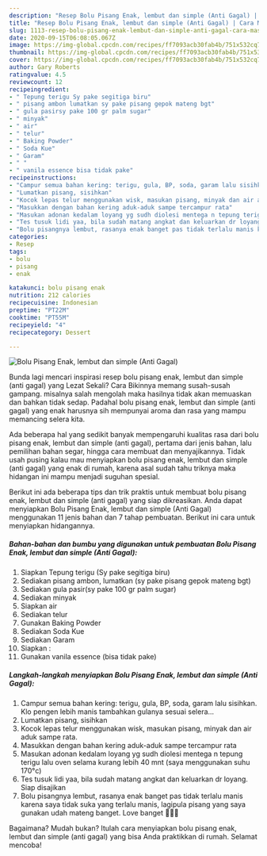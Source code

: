```yaml
---
description: "Resep Bolu Pisang Enak, lembut dan simple (Anti Gagal) | Cara Masak Bolu Pisang Enak, lembut dan simple (Anti Gagal) Yang Bikin Ngiler"
title: "Resep Bolu Pisang Enak, lembut dan simple (Anti Gagal) | Cara Masak Bolu Pisang Enak, lembut dan simple (Anti Gagal) Yang Bikin Ngiler"
slug: 1113-resep-bolu-pisang-enak-lembut-dan-simple-anti-gagal-cara-masak-bolu-pisang-enak-lembut-dan-simple-anti-gagal-yang-bikin-ngiler
date: 2020-09-15T06:08:05.067Z
image: https://img-global.cpcdn.com/recipes/ff7093acb30fab4b/751x532cq70/bolu-pisang-enak-lembut-dan-simple-anti-gagal-foto-resep-utama.jpg
thumbnail: https://img-global.cpcdn.com/recipes/ff7093acb30fab4b/751x532cq70/bolu-pisang-enak-lembut-dan-simple-anti-gagal-foto-resep-utama.jpg
cover: https://img-global.cpcdn.com/recipes/ff7093acb30fab4b/751x532cq70/bolu-pisang-enak-lembut-dan-simple-anti-gagal-foto-resep-utama.jpg
author: Gary Roberts
ratingvalue: 4.5
reviewcount: 12
recipeingredient:
- " Tepung terigu Sy pake segitiga biru"
- " pisang ambon lumatkan sy pake pisang gepok mateng bgt"
- " gula pasirsy pake 100 gr palm sugar"
- " minyak"
- " air"
- " telur"
- " Baking Powder"
- " Soda Kue"
- " Garam"
- " "
- " vanila essence bisa tidak pake"
recipeinstructions:
- "Campur semua bahan kering: terigu, gula, BP, soda, garam lalu sisihkan. Klo pengen lebih manis tambahkan gulanya sesuai selera..."
- "Lumatkan pisang, sisihkan"
- "Kocok lepas telur menggunakan wisk, masukan pisang, minyak dan air aduk sampe rata."
- "Masukkan dengan bahan kering aduk-aduk sampe tercampur rata"
- "Masukan adonan kedalam loyang yg sudh diolesi mentega n tepung terigu lalu oven selama kurang lebih 40 mnt (saya menggunakan suhu 170°c)"
- "Tes tusuk lidi yaa, bila sudah matang angkat dan keluarkan dr loyang. Siap disajikan"
- "Bolu pisangnya lembut, rasanya enak banget pas tidak terlalu manis karena saya tidak suka yang terlalu manis, lagipula pisang yang saya gunakan udah mateng banget. Love banget 🥰🥰🥰"
categories:
- Resep
tags:
- bolu
- pisang
- enak

katakunci: bolu pisang enak 
nutrition: 212 calories
recipecuisine: Indonesian
preptime: "PT22M"
cooktime: "PT55M"
recipeyield: "4"
recipecategory: Dessert

---
```



![Bolu Pisang Enak, lembut dan simple (Anti Gagal)](https://img-global.cpcdn.com/recipes/ff7093acb30fab4b/751x532cq70/bolu-pisang-enak-lembut-dan-simple-anti-gagal-foto-resep-utama.jpg)

Bunda lagi mencari inspirasi resep bolu pisang enak, lembut dan simple (anti gagal) yang Lezat Sekali? Cara Bikinnya memang susah-susah gampang. misalnya salah mengolah maka hasilnya tidak akan memuaskan dan bahkan tidak sedap. Padahal bolu pisang enak, lembut dan simple (anti gagal) yang enak harusnya sih mempunyai aroma dan rasa yang mampu memancing selera kita.

Ada beberapa hal yang sedikit banyak mempengaruhi kualitas rasa dari bolu pisang enak, lembut dan simple (anti gagal), pertama dari jenis bahan, lalu pemilihan bahan segar, hingga cara membuat dan menyajikannya. Tidak usah pusing kalau mau menyiapkan bolu pisang enak, lembut dan simple (anti gagal) yang enak di rumah, karena asal sudah tahu triknya maka hidangan ini mampu menjadi suguhan spesial.




Berikut ini ada beberapa tips dan trik praktis untuk membuat bolu pisang enak, lembut dan simple (anti gagal) yang siap dikreasikan. Anda dapat menyiapkan Bolu Pisang Enak, lembut dan simple (Anti Gagal) menggunakan 11 jenis bahan dan 7 tahap pembuatan. Berikut ini cara untuk menyiapkan hidangannya.

<!--inarticleads1-->

##### Bahan-bahan dan bumbu yang digunakan untuk pembuatan Bolu Pisang Enak, lembut dan simple (Anti Gagal):

1. Siapkan  Tepung terigu (Sy pake segitiga biru)
1. Sediakan  pisang ambon, lumatkan (sy pake pisang gepok mateng bgt)
1. Sediakan  gula pasir(sy pake 100 gr palm sugar)
1. Sediakan  minyak
1. Siapkan  air
1. Sediakan  telur
1. Gunakan  Baking Powder
1. Sediakan  Soda Kue
1. Sediakan  Garam
1. Siapkan  :
1. Gunakan  vanila essence (bisa tidak pake)




<!--inarticleads2-->

##### Langkah-langkah menyiapkan Bolu Pisang Enak, lembut dan simple (Anti Gagal):

1. Campur semua bahan kering: terigu, gula, BP, soda, garam lalu sisihkan. Klo pengen lebih manis tambahkan gulanya sesuai selera...
1. Lumatkan pisang, sisihkan
1. Kocok lepas telur menggunakan wisk, masukan pisang, minyak dan air aduk sampe rata.
1. Masukkan dengan bahan kering aduk-aduk sampe tercampur rata
1. Masukan adonan kedalam loyang yg sudh diolesi mentega n tepung terigu lalu oven selama kurang lebih 40 mnt (saya menggunakan suhu 170°c)
1. Tes tusuk lidi yaa, bila sudah matang angkat dan keluarkan dr loyang. Siap disajikan
1. Bolu pisangnya lembut, rasanya enak banget pas tidak terlalu manis karena saya tidak suka yang terlalu manis, lagipula pisang yang saya gunakan udah mateng banget. Love banget 🥰🥰🥰




Bagaimana? Mudah bukan? Itulah cara menyiapkan bolu pisang enak, lembut dan simple (anti gagal) yang bisa Anda praktikkan di rumah. Selamat mencoba!
